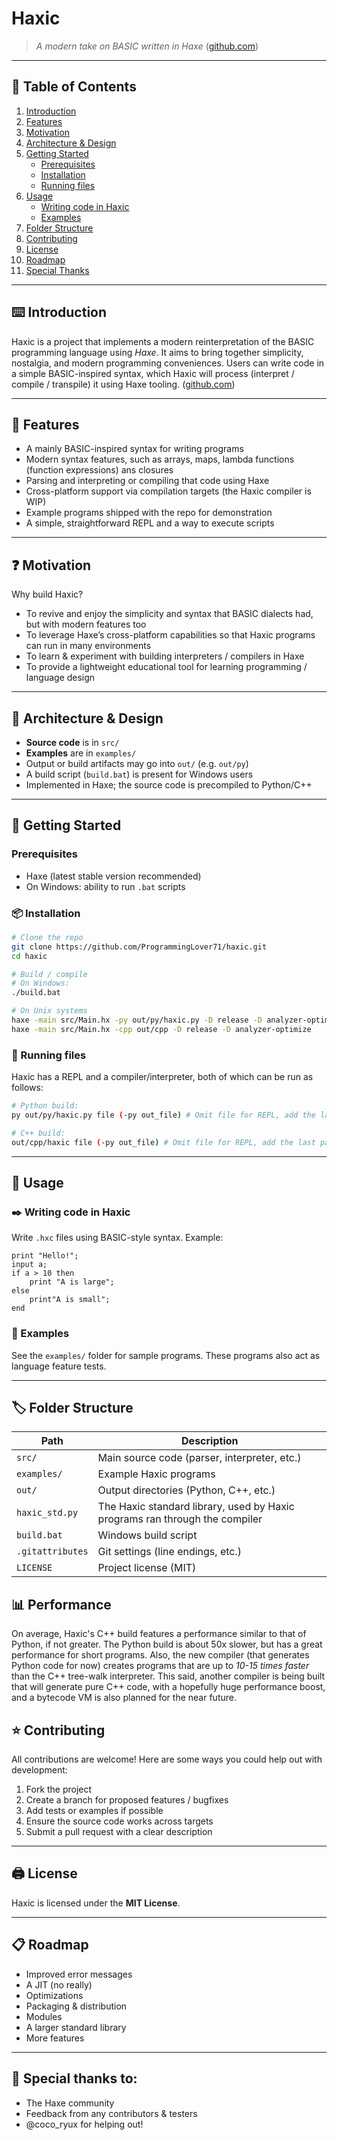 # Haxic

> *A modern take on BASIC written in Haxe* ([github.com](https://github.com/ProgrammingLover71/haxic))

---

## 📖 Table of Contents

1. [Introduction](#introduction)
2. [Features](#-features)
3. [Motivation](#-motivation)
4. [Architecture & Design](#-architecture--design)
5. [Getting Started](#-getting-started)
   * [Prerequisites](#prerequisites)
   * [Installation](#-installation)
   * [Running files](#-running-files)
6. [Usage](#usage)
   * [Writing code in Haxic](#-writing-code-in-haxic)
   * [Examples](#-examples)
7. [Folder Structure](#-folder-structure)
8. [Contributing](#-contributing)
9. [License](#-license)
10. [Roadmap](#-roadmap)
11. [Special Thanks](#-special-thanks-to)

---

## ⌨️ Introduction

Haxic is a project that implements a modern reinterpretation of the BASIC programming language using *Haxe*. It aims to bring together simplicity, nostalgia, and modern programming conveniences. Users can write code in a simple BASIC-inspired syntax, which Haxic will process (interpret / compile / transpile) it using Haxe tooling. ([github.com](https://github.com/ProgrammingLover71/haxic))

---

## 📜 Features

* A mainly BASIC-inspired syntax for writing programs
* Modern syntax features, such as arrays, maps, lambda functions (function expressions) ans closures
* Parsing and interpreting or compiling that code using Haxe
* Cross-platform support via compilation targets (the Haxic compiler is WIP)
* Example programs shipped with the repo for demonstration
* A simple, straightforward REPL and a way to execute scripts

---

## ❓️ Motivation

Why build Haxic?

* To revive and enjoy the simplicity and syntax that BASIC dialects had, but with modern features too
* To leverage Haxe’s cross-platform capabilities so that Haxic programs can run in many environments
* To learn & experiment with building interpreters / compilers in Haxe
* To provide a lightweight educational tool for learning programming / language design

---

## 📕 Architecture & Design

* **Source code** is in `src/`
* **Examples** are in `examples/`
* Output or build artifacts may go into `out/` (e.g. `out/py`)
* A build script (`build.bat`) is present for Windows users
* Implemented in Haxe; the source code is precompiled to Python/C++

---

## 🚀 Getting Started

### Prerequisites

* Haxe (latest stable version recommended)
* On Windows: ability to run `.bat` scripts

### 📦 Installation

```bash
# Clone the repo
git clone https://github.com/ProgrammingLover71/haxic.git
cd haxic

# Build / compile
# On Windows:
./build.bat

# On Unix systems
haxe -main src/Main.hx -py out/py/haxic.py -D release -D analyzer-optimize
haxe -main src/Main.hx -cpp out/cpp -D release -D analyzer-optimize
```

### 💾 Running files

Haxic has a REPL and a compiler/interpreter, both of which can be run as follows:

```bash
# Python build:
py out/py/haxic.py file (-py out_file) # Omit file for REPL, add the last part to use the compiler

# C++ build:
out/cpp/haxic file (-py out_file) # Omit file for REPL, add the last part to use the compiler
```

---

## 📌 Usage

### ✒️ Writing code in Haxic

Write `.hxc` files using BASIC-style syntax. Example:

```haxic
print "Hello!";
input a;
if a > 10 then
    print "A is large";
else
    print"A is small";
end
```

### 🔬 Examples

See the `examples/` folder for sample programs. These programs also act as language feature tests.

---

## 🏷 Folder Structure

| Path             | Description                                                                 |
| ---------------- | --------------------------------------------------------------------------- |
| `src/`           | Main source code (parser, interpreter, etc.)                                |
| `examples/`      | Example Haxic programs                                                      |
| `out/`           | Output directories (Python, C++, etc.)                                      |
| `haxic_std.py`   | The Haxic standard library, used by Haxic programs ran through the compiler |
| `build.bat`      | Windows build script                                                        |
| `.gitattributes` | Git settings (line endings, etc.)                                           |
| `LICENSE`        | Project license (MIT)                                                       |

## 📊 Performance

On average, Haxic's C++ build features a performance similar to that of Python, if not greater. The Python build is about 50x slower, but has a great performance for short programs.
Also, the new compiler (that generates Python code for now) creates programs that are up to *10-15 times faster* than the C++ tree-walk interpreter.
This said, another compiler is being built that will generate pure C++ code, with a hopefully huge performance boost, and a bytecode VM is also planned for the near future.

## ⭐️ Contributing

All contributions are welcome! Here are some ways you could help out with development:
1. Fork the project
2. Create a branch for proposed features / bugfixes
3. Add tests or examples if possible
4. Ensure the source code works across targets
5. Submit a pull request with a clear description

---

## 🖨 License

Haxic is licensed under the **MIT License**.

---

## 📋 Roadmap

* Improved error messages
* A JIT (no really)
* Optimizations
* Packaging & distribution
* Modules
* A larger standard library
* More features

---

## 🙏 Special thanks to: 

* The Haxe community
* Feedback from any contributors & testers
* @coco_ryux for helping out!
